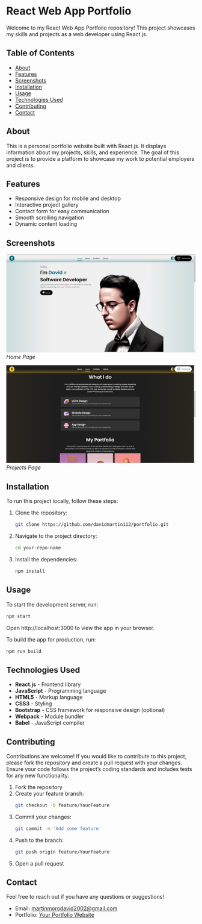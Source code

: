 # React Web App Portfolio

Welcome to my React Web App Portfolio repository! This project showcases my skills and projects as a web developer using React.js.

## Table of Contents

- [About](#about)
- [Features](#features)
- [Screenshots](#screenshots)
- [Installation](#installation)
- [Usage](#usage)
- [Technologies Used](#technologies-used)
- [Contributing](#contributing)
- [Contact](#contact)

## About

This is a personal portfolio website built with React.js. It displays information about my projects, skills, and experience. The goal of this project is to provide a platform to showcase my work to potential employers and clients.

## Features

- Responsive design for mobile and desktop
- Interactive project gallery
- Contact form for easy communication
- Smooth scrolling navigation
- Dynamic content loading

## Screenshots

![Home Page](/home.png)
*Home Page*

![Projects Page](/web.png)
*Projects Page*

## Installation

To run this project locally, follow these steps:

1. Clone the repository:
    ```sh
    git clone https://github.com/davidmartin112/portfolio.git
    ```
2. Navigate to the project directory:
    ```sh
    cd your-repo-name
    ```
3. Install the dependencies:
    ```sh
    npm install
    ```

## Usage

To start the development server, run:
```sh
npm start
```
Open http://localhost:3000 to view the app in your browser.

To build the app for production, run:
```sh
npm run build
```

## Technologies Used

- **React.js** - Frontend library
- **JavaScript** - Programming language
- **HTML5** - Markup language
- **CSS3** - Styling
- **Bootstrap** - CSS framework for responsive design (optional)
- **Webpack** - Module bundler
- **Babel** - JavaScript compiler

## Contributing

Contributions are welcome! If you would like to contribute to this project, please fork the repository and create a pull request with your changes. Ensure your code follows the project’s coding standards and includes tests for any new functionality.

1. Fork the repository
2. Create your feature branch:
    ```sh
    git checkout -b feature/YourFeature
    ```
3. Commit your changes:
    ```sh
    git commit -m 'Add some feature'
    ```
4. Push to the branch:
    ```sh
    git push origin feature/YourFeature
    ```
5. Open a pull request

## Contact

Feel free to reach out if you have any questions or suggestions!

- Email: martinmorodavid2002@gmail.com
- Portfolio: [Your Portfolio Website](https://davidmartin112.github.io/portfolio/)
